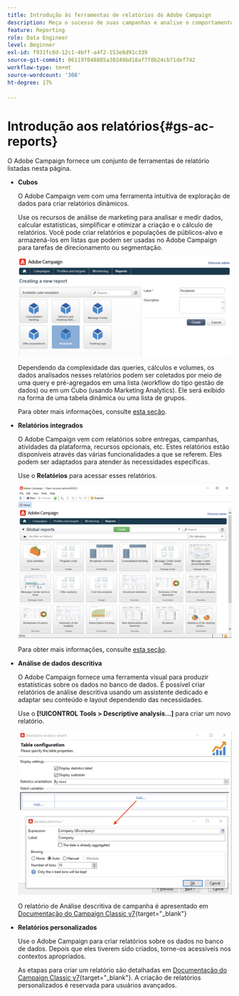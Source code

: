 ```yaml
---
title: Introdução às ferramentas de relatórios do Adobe Campaign
description: Meça o sucesso de suas campanhas e analise o comportamento do usuário
feature: Reporting
role: Data Engineer
level: Beginner
exl-id: f931fc0d-12c1-4bff-a4f2-153e8d91c339
source-git-commit: 061197048885a30249bd18af7f8b24cb71def742
workflow-type: tm+mt
source-wordcount: '308'
ht-degree: 17%

---
```


# Introdução aos relatórios{#gs-ac-reports}

O Adobe Campaign fornece um conjunto de ferramentas de relatório listadas nesta página.

* **Cubos**

  O Adobe Campaign vem com uma ferramenta intuitiva de exploração de dados para criar relatórios dinâmicos.

  Use os recursos de análise de marketing para analisar e medir dados, calcular estatísticas, simplificar e otimizar a criação e o cálculo de relatórios. Você pode criar relatórios e populações de públicos-alvo e armazená-los em listas que podem ser usadas no Adobe Campaign para tarefas de direcionamento ou segmentação.

  ![](assets/create-a-report.png)

  Dependendo da complexidade das queries, cálculos e volumes, os dados analisados nesses relatórios podem ser coletados por meio de uma query e pré-agregados em uma lista (workflow do tipo gestão de dados) ou em um Cubo (usando Marketing Analytics). Ele será exibido na forma de uma tabela dinâmica ou uma lista de grupos.

  Para obter mais informações, consulte [esta seção](gs-cubes.md).

* **Relatórios integrados**

  O Adobe Campaign vem com relatórios sobre entregas, campanhas, atividades da plataforma, recursos opcionais, etc. Estes relatórios estão disponíveis através das várias funcionalidades a que se referem. Eles podem ser adaptados para atender às necessidades específicas.

  Use o **Relatórios** para acessar esses relatórios.

  ![](assets/built-in-reports.png)

  Para obter mais informações, consulte [esta seção](built-in-reports.md).

* **Análise de dados descritiva**

  O Adobe Campaign fornece uma ferramenta visual para produzir estatísticas sobre os dados no banco de dados. É possível criar relatórios de análise descritiva usando um assistente dedicado e adaptar seu conteúdo e layout dependendo das necessidades.

  Use o **[!UICONTROL Tools > Descriptive analysis...]** para criar um novo relatório.

  ![](assets/desc-analysis-report.png)

  O relatório de Análise descritiva de campanha é apresentado em [Documentação do Campaign Classic v7](https://experienceleague.adobe.com/docs/campaign-classic/using/reporting/analyzing-populations/about-descriptive-analysis.html?lang=pt-BR){target="_blank"}

* **Relatórios personalizados**

  Use o Adobe Campaign para criar relatórios sobre os dados no banco de dados. Depois que eles tiverem sido criados, torne-os acessíveis nos contextos apropriados.

  As etapas para criar um relatório são detalhadas em [Documentação do Campaign Classic v7](https://experienceleague.adobe.com/docs/campaign-classic/using/reporting/creating-new-reports/about-reports-creation-in-campaign.html){target="_blank"}. A criação de relatórios personalizados é reservada para usuários avançados.
